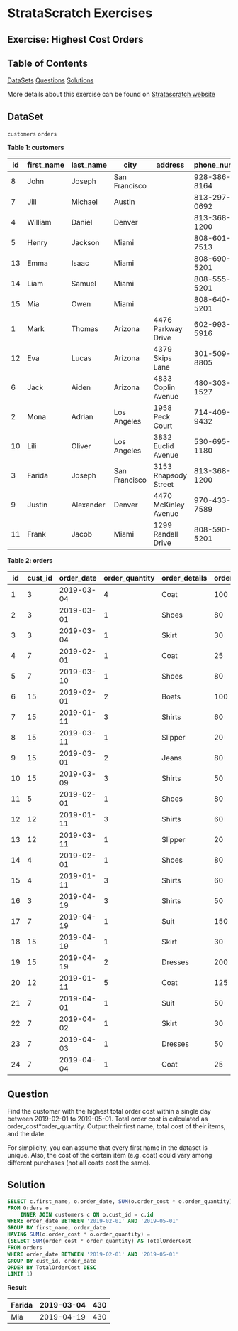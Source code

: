 # StrataScratch Exercises

## Exercise: Highest Cost Orders

## Table of Contents

[DataSets]()
[Questions]()
[Solutions]()

More details about this exercise can be found on [Stratascratch website](https://platform.stratascratch.com/coding-question?id=9915&python=)

## DataSet

`customers`
`orders`



**Table 1: customers**
<html><body>
<!--StartFragment-->

id | first_name | last_name | city | address | phone_number
-- | -- | -- | -- | -- | --
8 | John | Joseph | San Francisco |   | 928-386-8164
7 | Jill | Michael | Austin |   | 813-297-0692
4 | William | Daniel | Denver |   | 813-368-1200
5 | Henry | Jackson | Miami |   | 808-601-7513
13 | Emma | Isaac | Miami |   | 808-690-5201
14 | Liam | Samuel | Miami |   | 808-555-5201
15 | Mia | Owen | Miami |   | 808-640-5201
1 | Mark | Thomas | Arizona | 4476 Parkway Drive | 602-993-5916
12 | Eva | Lucas | Arizona | 4379 Skips Lane | 301-509-8805
6 | Jack | Aiden | Arizona | 4833 Coplin Avenue | 480-303-1527
2 | Mona | Adrian | Los Angeles | 1958 Peck Court | 714-409-9432
10 | Lili | Oliver | Los Angeles | 3832 Euclid Avenue | 530-695-1180
3 | Farida | Joseph | San Francisco | 3153 Rhapsody Street | 813-368-1200
9 | Justin | Alexander | Denver | 4470 McKinley Avenue | 970-433-7589
11 | Frank | Jacob | Miami | 1299 Randall Drive | 808-590-5201

<!--EndFragment-->
</body>
</html>

**Table 2: orders**

<html><body>
<!--StartFragment-->

id | cust_id | order_date | order_quantity | order_details | order_cost
-- | -- | -- | -- | -- | --
1 | 3 | 2019-03-04 | 4 | Coat | 100
2 | 3 | 2019-03-01 | 1 | Shoes | 80
3 | 3 | 2019-03-04 | 1 | Skirt | 30
4 | 7 | 2019-02-01 | 1 | Coat | 25
5 | 7 | 2019-03-10 | 1 | Shoes | 80
6 | 15 | 2019-02-01 | 2 | Boats | 100
7 | 15 | 2019-01-11 | 3 | Shirts | 60
8 | 15 | 2019-03-11 | 1 | Slipper | 20
9 | 15 | 2019-03-01 | 2 | Jeans | 80
10 | 15 | 2019-03-09 | 3 | Shirts | 50
11 | 5 | 2019-02-01 | 1 | Shoes | 80
12 | 12 | 2019-01-11 | 3 | Shirts | 60
13 | 12 | 2019-03-11 | 1 | Slipper | 20
14 | 4 | 2019-02-01 | 1 | Shoes | 80
15 | 4 | 2019-01-11 | 3 | Shirts | 60
16 | 3 | 2019-04-19 | 3 | Shirts | 50
17 | 7 | 2019-04-19 | 1 | Suit | 150
18 | 15 | 2019-04-19 | 1 | Skirt | 30
19 | 15 | 2019-04-19 | 2 | Dresses | 200
20 | 12 | 2019-01-11 | 5 | Coat | 125
21 | 7 | 2019-04-01 | 1 | Suit | 50
22 | 7 | 2019-04-02 | 1 | Skirt | 30
23 | 7 | 2019-04-03 | 1 | Dresses | 50
24 | 7 | 2019-04-04 | 1 | Coat | 25

<!--EndFragment-->
</body>
</html>

## Question 

Find the customer with the highest total order cost within a single day between 2019-02-01 to 2019-05-01. Total order cost is calculated as order_cost*order_quantity. Output their first name, total cost of their items, and the date.

For simplicity, you can assume that every first name in the dataset is unique. Also, the cost of the certain item (e.g. coat) could vary among different purchases (not all coats cost the same).

## Solution

``` SQL
SELECT c.first_name, o.order_date, SUM(o.order_cost * o.order_quantity) AS TotalOrderCost
FROM Orders o
    INNER JOIN customers c ON o.cust_id = c.id
WHERE order_date BETWEEN '2019-02-01' AND '2019-05-01'
GROUP BY first_name, order_date
HAVING SUM(o.order_cost * o.order_quantity) = 
(SELECT SUM(order_cost * order_quantity) AS TotalOrderCost
FROM orders
WHERE order_date BETWEEN '2019-02-01' AND '2019-05-01'
GROUP BY cust_id, order_date
ORDER BY TotalOrderCost DESC
LIMIT 1)
```

**Result** 
<html><body>
<!--StartFragment-->

Farida | 2019-03-04 | 430
-- | -- | --
Mia | 2019-04-19 | 430

<!--EndFragment-->
</body>
</html>
